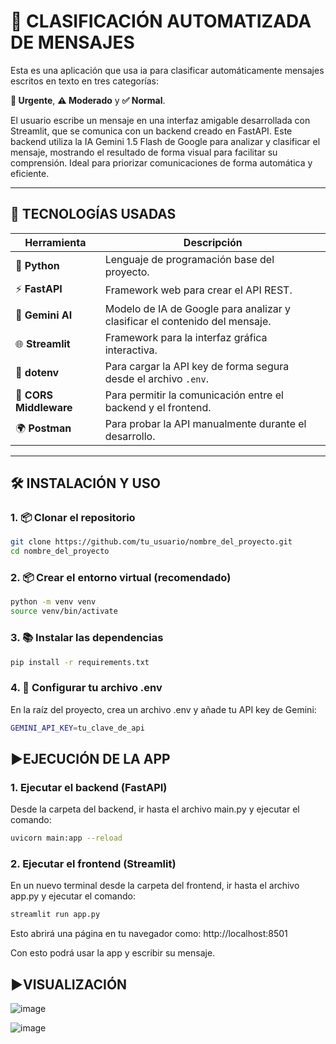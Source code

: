 # 🤖 CLASIFICACIÓN AUTOMATIZADA DE MENSAJES

Esta es una aplicación que usa ia para clasificar automáticamente mensajes escritos en texto en tres categorías:

**🛑 Urgente**, **⚠️ Moderado** y **✅ Normal**.

El usuario escribe un mensaje en una interfaz amigable desarrollada con Streamlit, que se comunica con un backend creado en FastAPI. Este backend utiliza la IA Gemini 1.5 Flash de Google para analizar y clasificar el mensaje, mostrando el resultado de forma visual para facilitar su comprensión. Ideal para priorizar comunicaciones de forma automática y eficiente.

---

## 🧰 TECNOLOGÍAS USADAS

| Herramienta            | Descripción                                                                 |
|------------------------|-----------------------------------------------------------------------------|
| 🐍 **Python**          | Lenguaje de programación base del proyecto.                                |
| ⚡ **FastAPI**          | Framework web para crear el API REST.                                      |
| 🧠 **Gemini AI**        | Modelo de IA de Google para analizar y clasificar el contenido del mensaje.|
| 🌐 **Streamlit**       | Framework para la interfaz gráfica interactiva.                            |
| 🔐 **dotenv**           | Para cargar la API key de forma segura desde el archivo `.env`.            |
| 🔄 **CORS Middleware** | Para permitir la comunicación entre el backend y el frontend.               |
| 🌍 **Postman** | Para probar la API manualmente durante el desarrollo.                  |

---

## 🛠️ INSTALACIÓN Y USO

### 1. 📦 Clonar el repositorio

```bash
git clone https://github.com/tu_usuario/nombre_del_proyecto.git
cd nombre_del_proyecto
```

### 2. 📦 Crear el entorno virtual (recomendado)

```bash
python -m venv venv
source venv/bin/activate
```

### 3. 📚 Instalar las dependencias
```bash
pip install -r requirements.txt
```

### 4. 🔐 Configurar tu archivo .env
En la raíz del proyecto, crea un archivo .env y añade tu API key de Gemini:

```bash
GEMINI_API_KEY=tu_clave_de_api
```

## ▶️EJECUCIÓN DE LA APP

### 1. Ejecutar el backend (FastAPI)

Desde la carpeta del backend, ir hasta el archivo main.py y ejecutar el comando:


```bash
uvicorn main:app --reload

```

### 2. Ejecutar el frontend (Streamlit)

En un nuevo terminal desde la carpeta del frontend, ir hasta el archivo app.py y ejecutar el comando:


```bash
streamlit run app.py
```
Esto abrirá una página en tu navegador como: http://localhost:8501

Con esto podrá usar la app y escribir su mensaje.

## ▶️VISUALIZACIÓN

![image](https://github.com/user-attachments/assets/7e67e195-9e7d-41f6-b135-d9c9d75a203e)

![image](https://github.com/user-attachments/assets/e72d8eff-2c6b-4a10-a284-ac5531af95b8)

